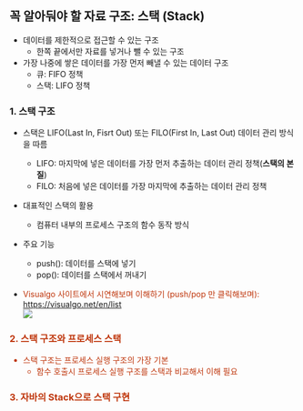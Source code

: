 ## 꼭 알아둬야 할 자료 구조: 스택 (Stack)
* 데이터를 제한적으로 접근할 수 있는 구조
    - 한쪽 끝에서만 자료를 넣거나 뺄 수 있는 구조
* 가장 나중에 쌓은 데이터를 가장 먼저 빼낼 수 있는 데이터 구조
    - 큐: FIFO 정책
    - 스택: LIFO 정책

### 1. 스택 구조
* 스택은 LIFO(Last In, Fisrt Out) 또는 FILO(First In, Last Out) 데이터 관리 방식을 따름
    - LIFO: 마지막에 넣은 데이터를 가장 먼저 추출하는 데이터 관리 정책(**스택의 본질**)
    - FILO: 처음에 넣은 데이터를 가장 마지막에 추출하는 데이터 관리 정책

* 대표적인 스택의 활용
    - 컴퓨터 내부의 프로세스 구조의 함수 동작 방식

* 주요 기능
    - push(): 데이터를 스택에 넣기
    - pop(): 데이터를 스택에서 꺼내기

* <font color='#BF360C'>Visualgo 사이트에서 시연해보며 이해하기 (push/pop 만 클릭해보며): https://visualgo.net/en/list
  <br>
  <img src="http://www.fun-coding.org/00_Images/stack.png" />

### 2. 스택 구조와 프로세스 스택
- 스택 구조는 프로세스 실행 구조의 가장 기본
    - 함수 호출시 프로세스 실행 구조를 스택과 비교해서 이해 필요
    
### 3. 자바의 Stack으로 스택 구현